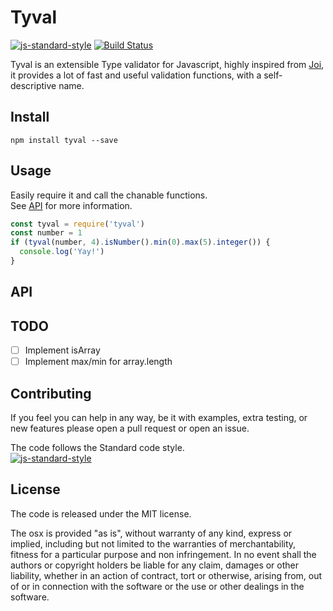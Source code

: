 # Tyval
[![js-standard-style](https://img.shields.io/badge/code%20style-standard-brightgreen.svg?style=flat)](http://standardjs.com/) [![Build Status](https://travis-ci.org/delvedor/Tyval.svg?branch=master)](https://travis-ci.org/delvedor/Tyval)

Tyval is an extensible Type validator for Javascript, highly inspired from [Joi](https://github.com/hapijs/joi), it provides a lot of  fast and useful validation functions, with a self-descriptive name.

## Install
```
npm install tyval --save
```

## Usage
Easily require it and call the chanable functions.  
See <a href="#api">API</a> for more information.  
```javascript
const tyval = require('tyval')
const number = 1
if (tyval(number, 4).isNumber().min(0).max(5).integer()) {
  console.log('Yay!')
}
```

<a name="api"></a>
## API

## TODO
- [ ] Implement isArray
- [ ] Implement max/min for array.length

## Contributing
If you feel you can help in any way, be it with examples, extra testing, or new features please open a pull request or open an issue.

The code follows the Standard code style.  
[![js-standard-style](https://cdn.rawgit.com/feross/standard/master/badge.svg)](https://github.com/feross/standard)

## License
The code is released under the MIT license.

The osx is provided "as is", without warranty of any kind, express or implied, including but not limited to the warranties of merchantability, fitness for a particular purpose and non infringement. In no event shall the authors or copyright holders be liable for any claim, damages or other liability, whether in an action of contract, tort or otherwise, arising from, out of or in connection with the software or the use or other dealings in the software.
